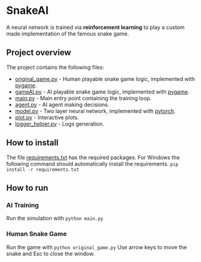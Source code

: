 # SnakeAI
A neural network is trained via **reinforcement learning** to play a custom made implementation of the famous snake game.

## Project overview
The project contains the following files:
- [original_game.py](https://github.com/fmene1/SnakeAI/blob/main/original_game.py) - Human playable snake game logic, implemented with [pygame](https://www.pygame.org/news).
- [gameAI.py](https://github.com/fmene1/SnakeAI/blob/main/gameAI.py) - AI playable snake game logic, implemented with [pygame](https://www.pygame.org/news).
- [main.py](https://github.com/fmene1/SnakeAI/blob/main/main.py) - Main entry point containing the training loop.
- [agent.py](https://github.com/fmene1/SnakeAI/blob/main/agent.py) - AI agent making decisions.
- [model.py](https://github.com/fmene1/SnakeAI/blob/main/model.py) - Two layer neural network, implemented with [pytorch](https://pytorch.org/).
- [plot.py](https://github.com/fmene1/SnakeAI/blob/main/plot.py) - Interactive plots.
- [logger_helper.py](https://github.com/fmene1/SnakeAI/blob/main/logger_helper.py) - Logs generation.

## How to install
The file [requirements.txt](https://github.com/fmene1/SnakeAI/blob/main/requirements.txt) has the required packages.
For Windows the following command should automatically install the requirements.
`pip install -r requirements.txt`

## How to run
### AI Training
Run the simulation with
`python main.py`
### Human Snake Game
Run the game with
`python original_game.py`
Use arrow keys to move the snake and Esc to close the window.
